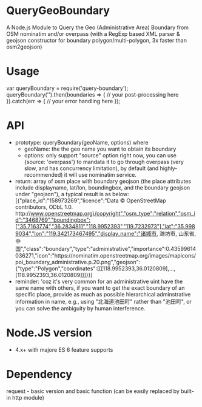 # QueryGeoBoundary
A Node.js Module to Query the Geo (Administrative Area) Boundary from OSM nominatim and/or overpass (with a RegExp based XML parser & geojson constructor for boundary polygon/multi-polygon, 3x faster than osm2geojson)

# Usage
var queryBoundary = require('query-boundary');
queryBoundary('<geo unit name to query>').then(boundaries => {
  // your post-processing here
}).catch(err => {
  // your error handling here
});

# API
+ prototype: queryBoundary(geoName, options) where
  - geoName: the the geo name you want to obtain its boundary
  - options: only support "source" option right now, you can use {source: 'overpass'} to mandata it to go through overpass (very slow, and has concurrency limitation), by default (and highly-recommended) it will use nominatim service.
+ return: array of osm place with boundary geojson (the place attributes include displayname, lat/lon, boundingbox, and the boundary geojson under "geojson"), a typical result is as below:
  [{"place_id":"158973269","licence":"Data © OpenStreetMap contributors, ODbL 1.0. http:\/\/www.openstreetmap.org\/copyright","osm_type":"relation","osm_id":"3468769","boundingbox":["35.7163774","36.2834811","118.9952393","119.7232973"],"lat":"35.9989034","lon":"119.342173467495","display_name":"诸城市, 潍坊市, 山东省, 中国","class":"boundary","type":"administrative","importance":0.43599614036271,"icon":"https:\/\/nominatim.openstreetmap.org\/images\/mapicons\/poi_boundary_administrative.p.20.png","geojson":{"type":"Polygon","coordinates":[[[118.9952393,36.0120809],...,[118.9952393,36.0120809]]]}}]
+ reminder: 'coz it's very common for an administrative uint have the same name with others, if you want to get the exact boundary of an specific place, provide as much as possible hierarchical adminstrative information in name, e.g., using "北海道池田町" rather than "池田町", or you can solve the ambiguity by human interference.

# Node.JS version
  - 4.x+ with majore ES 6 feature supports
  
# Dependency
  request - basic version and basic function (can be easily replaced by built-in http module)
